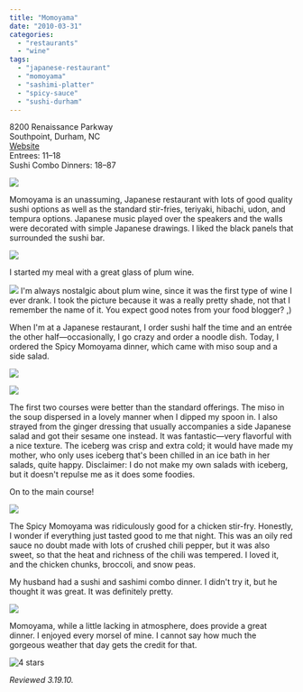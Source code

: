 ```yaml
---
title: "Momoyama"
date: "2010-03-31"
categories:
  - "restaurants"
  - "wine"
tags:
  - "japanese-restaurant"
  - "momoyama"
  - "sashimi-platter"
  - "spicy-sauce"
  - "sushi-durham"
---
```


8200 Renaissance Parkway\
Southpoint, Durham, NC\
[Website](http://www.momoyamasushi.com/)\
Entrees: $11–$18\
Sushi Combo Dinners: $18–$87

![](https://thegourmez-wpmedia.s3.amazonaws.com/2024/07/momoyama1.jpg)

Momoyama is an unassuming, Japanese restaurant with lots of good quality sushi options as well as the standard stir-fries, teriyaki, hibachi, udon, and tempura options. Japanese music played over the speakers and the walls were decorated with simple Japanese drawings. I liked the black panels that surrounded the sushi bar.

![](https://thegourmez-wpmedia.s3.amazonaws.com/2024/07/momoyama2.jpg)

I started my meal with a great glass of plum wine.

![](https://thegourmez-wpmedia.s3.amazonaws.com/2024/07/momoyama3.jpg)  I'm always nostalgic about plum wine, since it was the first type of wine I ever drank. I took the picture because it was a really pretty shade, not that I remember the name of it. You expect good notes from your food blogger? ,)

When I'm at a Japanese restaurant, I order sushi half the time and an entrée the other half—occasionally, I go crazy and order a noodle dish. Today, I ordered the Spicy Momoyama dinner, which came with miso soup and a side salad.

![](https://thegourmez-wpmedia.s3.amazonaws.com/2024/07/momoyama4.jpg)

![](https://thegourmez-wpmedia.s3.amazonaws.com/2024/07/momoyama5.jpg)

The first two courses were better than the standard offerings. The miso in the soup dispersed in a lovely manner when I dipped my spoon in. I also strayed from the ginger dressing that usually accompanies a side Japanese salad and got their sesame one instead. It was fantastic—very flavorful with a nice texture. The iceberg was crisp and extra cold; it would have made my mother, who only uses iceberg that's been chilled in an ice bath in her salads, quite happy. Disclaimer: I do not make my own salads with iceberg, but it doesn't repulse me as it does some foodies.

On to the main course!

![](https://thegourmez-wpmedia.s3.amazonaws.com/2024/07/momoyama7.jpg)

The Spicy Momoyama was ridiculously good for a chicken stir-fry. Honestly, I wonder if everything just tasted good to me that night. This was an oily red sauce no doubt made with lots of crushed chili pepper, but it was also sweet, so that the heat and richness of the chili was tempered. I loved it, and the chicken chunks, broccoli, and snow peas.

My husband had a sushi and sashimi combo dinner. I didn't try it, but he thought it was great. It was definitely pretty.

![](https://thegourmez-wpmedia.s3.amazonaws.com/2024/07/momoyama6.jpg)

Momoyama, while a little lacking in atmosphere, does provide a great dinner. I enjoyed every morsel of mine. I cannot say how much the gorgeous weather that day gets the credit for that.




<div class="caption">

![4 stars](http://s3.amazonaws.com/thegourmez-wpmedia/2009/02/rating_truffle1.gif "rating_truffle1")</div>


_Reviewed 3.19.10._
